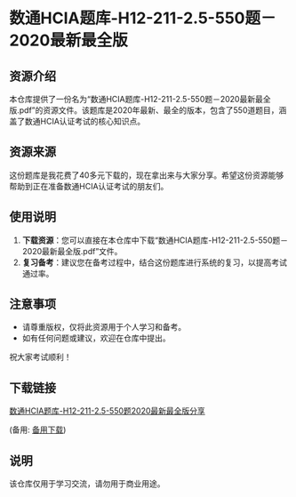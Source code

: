 # 数通HCIA题库-H12-211-2.5-550题－2020最新最全版

## 资源介绍

本仓库提供了一份名为“数通HCIA题库-H12-211-2.5-550题－2020最新最全版.pdf”的资源文件。该题库是2020年最新、最全的版本，包含了550道题目，涵盖了数通HCIA认证考试的核心知识点。

## 资源来源

这份题库是我花费了40多元下载的，现在拿出来与大家分享。希望这份资源能够帮助到正在准备数通HCIA认证考试的朋友们。

## 使用说明

1. **下载资源**：您可以直接在本仓库中下载“数通HCIA题库-H12-211-2.5-550题－2020最新最全版.pdf”文件。
2. **复习备考**：建议您在备考过程中，结合这份题库进行系统的复习，以提高考试通过率。

## 注意事项

- 请尊重版权，仅将此资源用于个人学习和备考。
- 如有任何问题或建议，欢迎在仓库中提出。

祝大家考试顺利！

## 下载链接
[数通HCIA题库-H12-211-2.5-550题2020最新最全版分享](https://pan.quark.cn/s/be9271e5e66a) 

(备用: [备用下载](https://pan.baidu.com/s/1vpLg2RCXIWC6aA42F_FJzQ?pwd=1234))

## 说明

该仓库仅用于学习交流，请勿用于商业用途。
